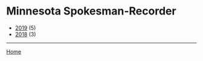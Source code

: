 # Minnesota Spokesman-Recorder

  * [2019](./minnesota-spokesman-recorder-2019.md) (5)
  * [2018](./minnesota-spokesman-recorder-2018.md) (3)

----

[Home](../index.md)

